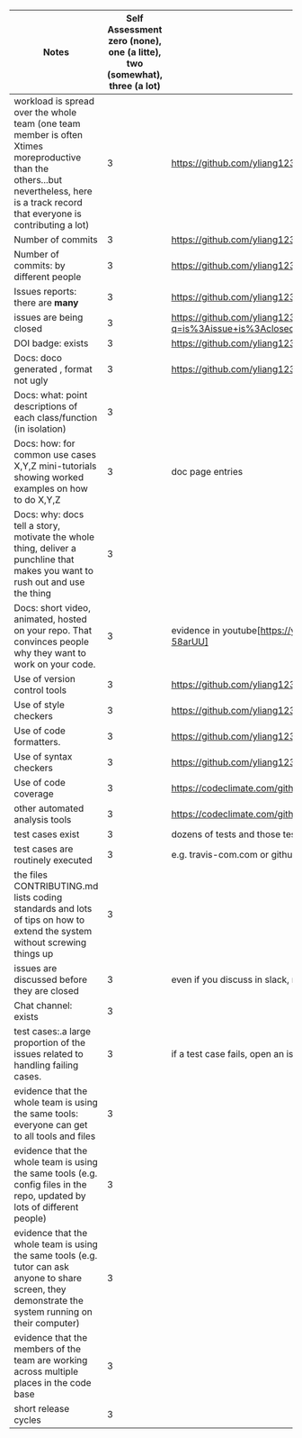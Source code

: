 
<br clear=all>

| Notes|Self Assessment  zero (none), one (a litte), two (somewhat), three (a lot)| Evidence|
|-----|--------|---------|
|workload is spread over the whole team (one team member is often Xtimes moreproductive than the others...but nevertheless, here is a track record that everyone is contributing a lot)|3|  https://github.com/yliang123/TeamFormationAssistant/graphs/commit-activity|
| Number of commits|3| https://github.com/yliang123/TeamFormationAssistant/graphs/commit-activity|
| Number of commits: by different people|3|https://github.com/yliang123/TeamFormationAssistant/graphs/commit-activity|
| Issues reports: there are **many**| 3| https://github.com/yliang123/TeamFormationAssistant/issues |
|  issues are being  closed|3 |https://github.com/yliang123/TeamFormationAssistant/issues?q=is%3Aissue+is%3Aclosed|
| DOI badge: exists |3 | https://github.com/yliang123/TeamFormationAssistant#readme|
|Docs: doco generated , format not ugly |3|https://github.com/yliang123/TeamFormationAssistant/tree/master/docs|
|Docs: what: point descriptions of each class/function (in isolation) |3| |
|Docs: how: for common use cases X,Y,Z mini-tutorials showing worked examples on how to do X,Y,Z|3|doc page entries|
|Docs: why: docs tell a story, motivate the whole thing, deliver a punchline that makes you want to rush out and use the thing| 3| |
|Docs: short video, animated, hosted on your repo. That convinces people why they want to work on your code.|3 | evidence in youtube[https://youtu.be/WLMfi0sLFsA] and [https://youtu.be/Xtcq-58arUU] |
| Use of version control tools| 3|https://github.com/yliang123/TeamFormationAssistant |
|Use of  style checkers |3 |https://github.com/yliang123/TeamFormationAssistant/blob/master/.eslintrc.json| 
| Use of code  formatters. | 3|https://github.com/yliang123/TeamFormationAssistant/blob/master/.prettierrc.json|
| Use of syntax checkers| 3 |https://github.com/yliang123/TeamFormationAssistant/blob/master/.eslintrc.json|
| Use of code coverage | 3|https://codeclimate.com/github/yliang123/TeamFormationAssistant|
| other automated analysis tools| 3|https://codeclimate.com/github/yliang123/TeamFormationAssistant|
| test cases exist|3|dozens of tests and those test cases are more than 30% of the  code base|
| test cases are routinely executed|3 |e.g. travis-com.com or github actions or something|
 | the files CONTRIBUTING.md lists coding standards and lots of tips on how to extend the system without screwing things up| 3| |
| issues are discussed before they are closed| 3| even if you discuss in slack, need a sumamry statement here|
| Chat channel: exists| 3| |
| test cases:.a large proportion of the issues related to handling failing cases.|3|if a test case fails, open an issue and fix it|
| evidence that the whole team is using the same tools: everyone can get to all tools and files| 3| |
| evidence that the whole team is using the same tools (e.g. config files in the repo, updated by lots of different people)| 3| |
| evidence that the whole team is using the same tools (e.g. tutor can ask anyone to share screen, they demonstrate the system running on their computer)| 3| |
| evidence that the members of the team are working across multiple places in the code base| 3| |
|short release cycles |  3||
